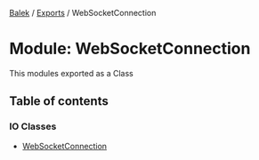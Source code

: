 [Balek](../README.md) / [Exports](../modules.md) / WebSocketConnection

# Module: WebSocketConnection

This modules exported as a Class

## Table of contents

### IO Classes

- [WebSocketConnection](../classes/WebSocketConnection.WebSocketConnection.md)
